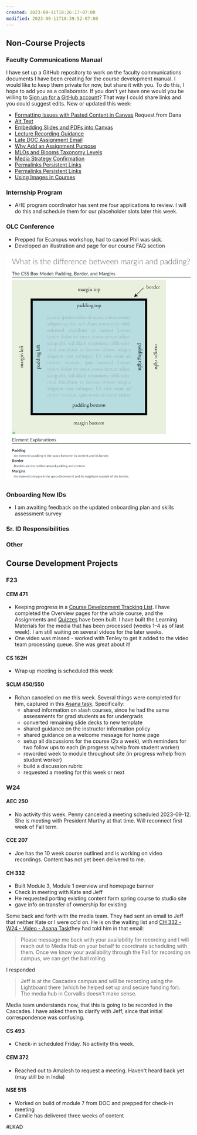 ```yaml
---
created: 2023-09-11T18:26:17-07:00
modified: 2023-09-11T18:39:52-07:00
---
```


## Non-Course Projects

### Faculty Communications Manual

I have set up a GitHub repository to work on the faculty communications documents I have been creating for the course development manual. I would like to keep them private for now, but share it with you. To do this, I hope to add you as a collaborator. If you don't yet have one would you be willing to [Sign up for a GitHub account](https://docs.github.com/en/get-started/signing-up-for-github/signing-up-for-a-new-github-account)? That way I could share links and you could suggest edits. New or updated this week:

- [Formatting Issues with Pasted Content in Canvas](https://github.com/mundorfd/faculty-comms/blob/main/Formatting%20Issues%20with%20Pasted%20Content%20in%20Canvas.md) Request from Dana
- [Alt Text](https://github.com/mundorfd/blob/main/Alt%20Text.md)
- [Embedding Slides and PDFs into Canvas](https://github.com/mundorfd/blob/main/Embedding%20Slides%20and%20PDFs%20into%20Canvas.md)
- [Lecture Recording Guidance](https://github.com/mundorfd/blob/725418fec5e2724e8cfaae91f0e59b8baea86c93/Lecture%20Recording%20Guidance.md)
- [Late DOC Assignment Email](https://github.com/mundorfd/blob/725418fec5e2724e8cfaae91f0e59b8baea86c93/Late%20DOC%20Assignment%20Email.md)
- [Why Add an Assignment Purpose](https://github.com/mundorfd/blob/725418fec5e2724e8cfaae91f0e59b8baea86c93/Why%20Add%20an%20Assignment%20Purpose.md)
- [MLOs and Blooms Taxonomy Levels](https://github.com/mundorfd/blob/725418fec5e2724e8cfaae91f0e59b8baea86c93/MLOs%20and%20Blooms%20Taxonomy%20Levels.md)
- [Media Strategy Confirmation](https://github.com/mundorfd/blob/725418fec5e2724e8cfaae91f0e59b8baea86c93/Media%20Strategy%20Confirmation.md)
- [Permalinks Persistent Links](https://github.com/mundorfd/blob/725418fec5e2724e8cfaae91f0e59b8baea86c93/Permalinks%20Persistent%20Links.md)
- [Permalinks Persistent Links](https://github.com/mundorfd/blob/725418fec5e2724e8cfaae91f0e59b8baea86c93/Permalinks%20Persistent%20Links.md)
- [Using Images in Courses](https://github.com/mundorfd/blob/725418fec5e2724e8cfaae91f0e59b8baea86c93/Using%20Images%20in%20Courses.md)

### Internship Program

- AHE program coordinator has sent me four applications to review. I will do this and schedule them for our placeholder slots later this week.
### OLC Conference

- Prepped for Ecampus workshop, had to cancel Phil was sick.
- Developed an illustration and page for our course FAQ section

![Margins vs. Padding](images/OLCMargins.png)

### Onboarding New IDs

- I am awaiting feedback on the updated onboarding plan and skills assessment survey

### Sr. ID Responsibilities

### Other

## Course Development Projects

### F23

#### CEM 471

- Keeping progress in a [Course Development Tracking List](https://oregonstate.box.com/s/qxvp2ike0yiajqp5hv2b1rir2sxybwha "https://oregonstate.box.com/s/qxvp2ike0yiajqp5hv2b1rir2sxybwha"). I have completed the Overview pages for the whole course, and the Assignments and [Quizzes](https://canvas.oregonstate.edu/courses/1953777/quizzes "https://canvas.oregonstate.edu/courses/1953777/quizzes") have been built. I have built the Learning Materials for the media that has been processed (weeks 1–4 as of last week). I am still waiting on several videos for the later weeks.
- One video was missed - worked with Tenley to get it added to the video team processing queue. She was great about it!

#### CS 162H

- Wrap up meeting is scheduled this week

#### SCLM 450/550

- Rohan canceled on me this week. Several things were completed for him, captured in this [Asana task](https://app.asana.com/0/1204222537805703/1205472616144712). Specifically:
	- shared information on slash courses, since he had the same assessments for grad students as for undergrads
	- converted remaining slide decks to new template
	- shared guidance on the instructor information policy
	- shared guidance on a welcome message for home page
	- setup all discussions for the course (2x a week), with reminders for two follow ups to each (in progress w/help from student worker)
	- reworded week to module throughout site (in progress w/help from student worker)
	- build a discussion rubric
	- requested a meeting for this week or next
### W24

#### AEC 250

- No activity this week. Penny canceled a meeting scheduled  2023-09-12. She is meeting with President Murthy at that time. Will reconnect first week of Fall term.

#### CCE 207

- Joe has the 10 week course outlined and is working on video recordings. Content has not yet been delivered to me.
#### CH 332

- Built Module 3, Module 1 overview and homepage banner
- Check in meeting with Kate and Jeff
- He requested porting existing content form spring course to studio site
- gave info on transfer of ownership for existing 

Some back and forth with the media team. They had sent an email to Jeff that neither Kate or I were cc'd on.  He is on the waiting list and [CH 332 - W24 - Video - Asana Task](https://app.asana.com/0/1123253820104403/1205280025484220)they had told him in that email:
> Please message me back with your availability for recording and I will reach out to Media Hub on your behalf to coordinate scheduling with them. Once we know your availability through the Fall for recording on campus, we can get the ball rolling.

I responded
> Jeff is at the Cascades campus and will be recording using the Lightboard there (which he helped set up and secure funding for). The media hub in Corvallis doesn't make sense. 

Media team understands now, that this is going to be recorded in the Cascades. I have asked them to clarify with Jeff, since that initial correspondence was confusing.
#### CS 493

- Check-in scheduled Friday. No activity this week.
#### CEM 372

- Reached out to Amalesh to request a meeting. Haven't heard back yet (may still be in India)

#### NSE 515

- Worked on build of module 7 from DOC and prepped for check-in meeting
- Camille has delivered three weeks of content

#LKAD